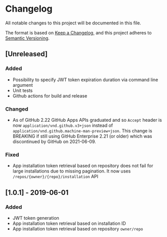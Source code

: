 # Changelog
All notable changes to this project will be documented in this file.

The format is based on [Keep a Changelog](https://keepachangelog.com/en/1.0.0/),
and this project adheres to [Semantic Versioning](https://semver.org/spec/v2.0.0.html).

## [Unreleased]

### Added
- Possibility to specify JWT token expiration duration via command line argument
- Unit tests
- Github actions for build and release

### Changed
- As of GitHub 2.22 GitHub Apps APIs graduated and so `Accept`
  header is now `application/vnd.github.v3+json` instead of `application/vnd.github.machine-man-preview+json`.
  This change is BREAKING if still using GitHub Enterprise 2.21 (or older)
  which was discontinued by GitHub on 2021-06-09.

### Fixed
- App installation token retrieval based on repository does not fail for large
  installations due to missing pagination. It now uses `/repos/{owner}/{repo}/installation` API


## [1.0.1] - 2019-06-01

### Added
- JWT token generation
- App installation token retrieval based on installation ID
- App installation token retrieval based on repository `owner/repo`
